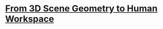 # [From 3D Scene Geometry to Human Workspace](http://www.cs.cmu.edu/~abhinavg/affordances/)


<!--stackedit_data:
eyJoaXN0b3J5IjpbLTE3NTQ0Mjc0MTFdfQ==
-->
